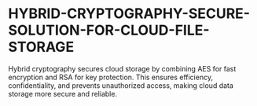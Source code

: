 # HYBRID-CRYPTOGRAPHY-SECURE-SOLUTION-FOR-CLOUD-FILE-STORAGE
Hybrid cryptography secures cloud storage by combining AES for fast encryption and RSA for key protection. This ensures efficiency, confidentiality, and prevents unauthorized access, making cloud data storage more secure and reliable.
